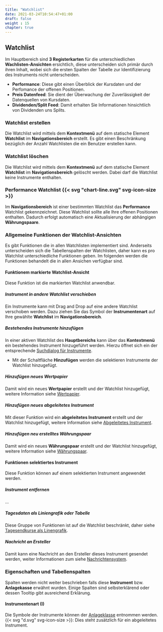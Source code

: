 ```yaml
---
title: "Watchlist"
date: 2021-03-24T10:54:47+01:00
draft: false
weight : 15
chapter: true
---
```

## Watchlist
Im Hauptbereich sind **3 Registerkarten** für die unterschiedlichen **Wachlisten-Ansichten** ersichtlich, diese unterscheiden sich primär durch ihren Inhalt, wobei sich die ersten Spalten der Tabelle zur Identifizierung des Instruments nicht unterscheiden.
+ **Performance**: Diese gibt einen Überblick der Kursdaten und der Perfomance der offenen Positionen. 
+ **Preis Datenfeed**: Sie dient der Überwachung der Zuverlässigkeit der Datenquellen von Kursdaten.
+ **Dividenden/Split Feed**: Damit erhalten Sie Informationen hinsichtlich von Dividenden uns Splits.

### Watchlist erstellen
Die Watchlist wird mittels dem **Kontextmenü** auf dem statische Element **Watchlist** im **Navigationsbereich** erstellt. Es gibt einen Beschränkung bezüglich der Anzahl Watchlisten die ein Benutzer erstellen kann.

### Watchlist löschen
Die Watchlist wird mittels dem **Kontextmenü** auf dem statische Element **Watchlist** im **Navigationsbereich** gelöscht werden. Dabei darf die Watchlist keine Instrumente enthalten.

### Performance Watchlist {{< svg "chart-line.svg" svg-icon-size >}}
Im **Navigationsbereich** ist einer bestimmten Watchlist das **Performance** Watchlist gekennzeichnet. Diese Watchlist sollte alle Ihre offenen Positionen enthalten. Dadurch erfolgt automatisch eine Aktualisierung der abhängigen **Währungspaare**.

### Allgemeine Funktionen der Watchlist-Ansichten
Es gibt Funktionen die in allen Watchlisten implementiert sind. Anderseits unterscheiden sich die Tabellenspalten der Watchlisten, daher kann es pro Watchlist unterschiedliche Funktionen geben. Im folgenden werden die Funktionen behandelt die in allen Ansichen verfügbar sind.

#### Funktionem markierte Watchlist-Ansicht
Diese Funktion ist die markierten Watchlist anwendbar.
##### Instrument in andere Watchlist verschieben
Ein Instrumente kann mit Drag and Drop auf eine andere Watchlist verschoben werden. Dazu ziehen Sie das Symbol der **Instrumentenart** auf Ihre gewählte **Watchlist** im **Navigationsbereich**.

##### Bestehendes Instrumente hinzufügen
In einer aktiven Watchlist des **Hauptbereichs** kann über das **Kontextmenü** ein bestehendes Instrument hinzugeführt werden. Hierzu öffnet sich ein der entsprechende [Suchdialog für Instrumente](../instrument/searchdialog).
+ Mit der Schaltfläche **Hinzufügen** werden die selektieren Instrumente der Watchlist hinzugefügt.

##### Hinzufügen neues Wertpapier
Damit wird ein neues **Wertpapier** erstellt und der Watchlist hinzugefügt, weitere Information siehe [Wertpapier](../instrument/security).

##### Hinzufügen neues abgeleitetes Instrument
Mit dieser Funktion wird ein **abgeleitetes Instrument** erstellt und der Watchlist hinzugefügt, weitere Information siehe [Abgeleitetes Instrument](../instrument/security/derivedinstrument/).

##### Hinzufügen neu erstelltes Währungspaar
Damit wird ein neues **Währungspaar** erstellt und der Watchlist hinzugefügt, weitere Information siehe [Währungspaar](../instrument/currencypair).

#### Funktionen selektiertes Instrument
Diese Funktion können auf einem selektierten Instrument angewendet werden.

##### Instrument entfernen
...

##### Tagesdaten als Liniengrafik oder Tabelle
Diese Gruppe von Funktionen ist auf die Watchlist beschränkt, daher siehe [Tagesendkurse als Linengrafik](../eodchart).

##### Nachricht an Ersteller
Damit kann eine Nachricht an den Ersteller dieses Instrument gesendet werden, weiter Informationen zum siehe [Nachrichtensystem](../../admindata).

### Eigenschaften und Tabellenspalten
Spalten werden nicht weiter beschrieben falls diese **Instrument** bzw. **Anlagekasse** erwähnt wurden. Einige Spalten sind selbsterklärend oder dessen Tooltip gibt ausreichend Erklärung.

#### Instrumentenart (I)
Die Symbole der Instrumente können der [Anlageklasse](../../basedata/assetclass) entnommen werden.
{{< svg "d.svg" svg-icon-size >}}: Dies steht zusätzlich für ein abgeleitetes Instrument.

